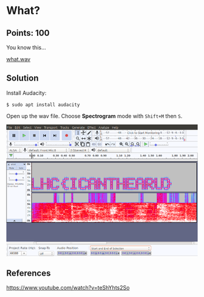 # What?

## Points: 100
You know this...

[what.wav](./what.wav)

## Solution
Install Audacity:
```
$ sudo apt install audacity
```

Open up the wav file. Choose **Spectrogram** mode with `Shift+M` then `S`.

![screenshot](./screenshot.png)

## References
https://www.youtube.com/watch?v=teShYhts2So
